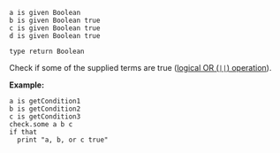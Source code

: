 ```thy
a is given Boolean
b is given Boolean true
c is given Boolean true
d is given Boolean true

type return Boolean
```

Check if some of the supplied terms are true 
([logical OR (`||`) operation](https://developer.mozilla.org/en-US/docs/Web/JavaScript/Reference/Operators/Logical_OR)).

**Example:**

```thy
a is getCondition1
b is getCondition2
c is getCondition3
check.some a b c
if that
  print "a, b, or c true"
```
